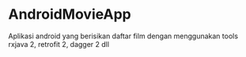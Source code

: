 # AndroidMovieApp
Aplikasi android yang berisikan daftar film dengan menggunakan tools rxjava 2, retrofit 2, dagger 2 dll 
